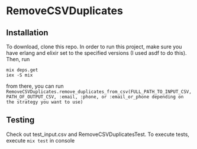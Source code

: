 # RemoveCSVDuplicates

## Installation

To download, clone this repo. In order to run this project, 
make sure you have erlang and elixir set to the specified versions (I used asdf to do this). Then, run

```
mix deps.get
iex -S mix
```

from there, you can run `RemoveCSVDuplicates.remove_duplicates_from_csv(FULL_PATH_TO_INPUT_CSV, PATH_OF_OUTPUT_CSV, :email, :phone, or :email_or_phone depending on the strategy you want to use)`


## Testing
Check out test_input.csv and RemoveCSVDuplicatesTest. To execute tests, execute `mix test` in console